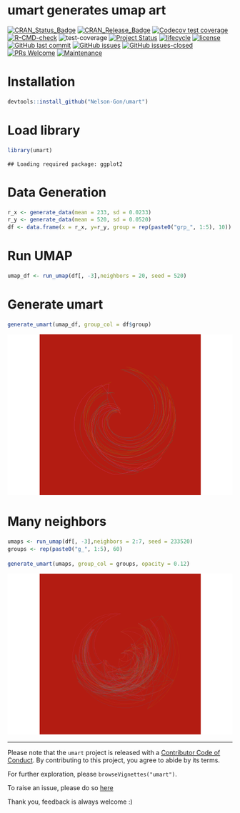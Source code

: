 umart generates umap art
================

<!-- badges: start -->

[![CRAN_Status_Badge](https://r-pkg.org/badges/version/umart)](https://cran.r-project.org/package=umart)
[![CRAN_Release_Badge](https://www.r-pkg.org/badges/version-ago/umart)](https://CRAN.R-project.org/package=umart)
[![Codecov test
coverage](https://codecov.io/gh/Nelson-Gon/umart/branch/main/graph/badge.svg)](https://codecov.io/gh/Nelson-Gon/umart?branch=main)
[![R-CMD-check](https://github.com/Nelson-Gon/umart/actions/workflows/devel-check.yaml/badge.svg)](https://github.com/Nelson-Gon/umart/actions/workflows/devel-check.yaml)
![test-coverage](https://github.com/Nelson-Gon/umart/workflows/test-coverage/badge.svg)
[![Project
Status](https://www.repostatus.org/badges/latest/active.svg)](https://www.repostatus.org/)
[![lifecycle](https://img.shields.io/badge/lifecycle-maturing-blue.svg)](https://lifecycle.r-lib.org/articles/stages.html)
[![license](https://img.shields.io/badge/license-GPL--3-blue.svg)](https://www.gnu.org/licenses/gpl-3.0.en.html)
[![GitHub last
commit](https://img.shields.io/github/last-commit/Nelson-Gon/umart.svg)](https://github.com/Nelson-Gon/umart/commits/main)
[![GitHub
issues](https://img.shields.io/github/issues/Nelson-Gon/umart.svg)](https://GitHub.com/Nelson-Gon/umart/issues/)
[![GitHub
issues-closed](https://img.shields.io/github/issues-closed/Nelson-Gon/umart.svg)](https://GitHub.com/Nelson-Gon/umart/issues?q=is%3Aissue+is%3Aclosed)
[![PRs
Welcome](https://img.shields.io/badge/PRs-welcome-brightgreen.svg?style=flat-square)](https://makeapullrequest.com)
[![Maintenance](https://img.shields.io/badge/Maintained%3F-yes-green.svg)](https://GitHub.com/Nelson-Gon/umart/graphs/commit-activity)
<!-- badges: end -->

# Installation

``` r
devtools::install_github("Nelson-Gon/umart")
```

# Load library

``` r
library(umart)
```

    ## Loading required package: ggplot2

# Data Generation

``` r
r_x <- generate_data(mean = 233, sd = 0.0233)
r_y <- generate_data(mean = 520, sd = 0.0520)
df <- data.frame(x = r_x, y=r_y, group = rep(paste0("grp_", 1:5), 10))
```

# Run UMAP

``` r
umap_df <- run_umap(df[, -3],neighbors = 20, seed = 520)
```

# Generate umart

``` r
generate_umart(umap_df, group_col = df$group)
```

![](README_files/figure-gfm/generate_art-1.png)<!-- -->

# Many neighbors

``` r
umaps <- run_umap(df[, -3],neighbors = 2:7, seed = 233520)
groups <- rep(paste0("g_", 1:5), 60)

generate_umart(umaps, group_col = groups, opacity = 0.12) 
```

![](README_files/figure-gfm/unnamed-chunk-1-1.png)<!-- -->

------------------------------------------------------------------------

Please note that the `umart` project is released with a [Contributor
Code of
Conduct](https://github.com/Nelson-Gon/umart/blob/main/.github/CODE_OF_CONDUCT.md).
By contributing to this project, you agree to abide by its terms.

For further exploration, please `browseVignettes("umart")`.

To raise an issue, please do so
[here](https://github.com/Nelson-Gon/umart/issues)

Thank you, feedback is always welcome :)
